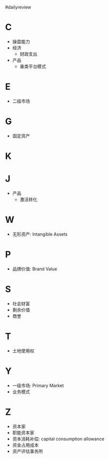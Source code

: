 #dailyreview

# C
- 操盘能力
- 经济
  - 财政支出
- 产品
  - 垂类平台模式

# E
- 二级市场
# G
- 固定资产

# K

# J
- 产品
  - 激活转化

# W
- 无形资产: Intangible Assets

# P
- 品牌价值: Brand Value

# S
- 社会财富
- 剩余价值
- 商誉

# T
- 土地使用权
# Y
- 一级市场: Primary Market
- 业务模式
# Z
- 资本家
- 职能资本家
- 资本消耗补偿: capital consumption allowance
- 资金占用成本
- 资产评估事务所